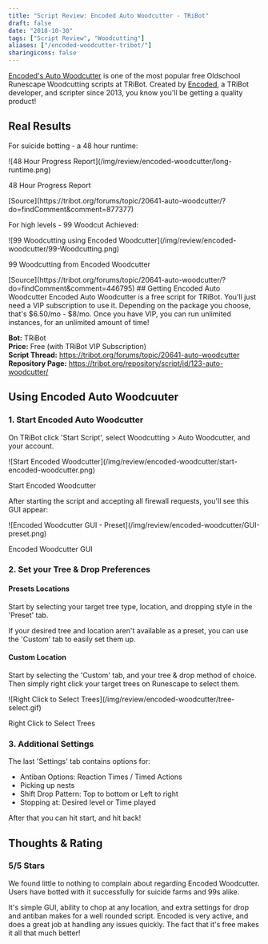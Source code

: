 ```yaml
---
title: "Script Review: Encoded Auto Woodcutter - TRiBot"
draft: false
date: "2018-10-30"
tags: ["Script Review", "Woodcutting"]
aliases: ["/encoded-woodcutter-tribot/"]
sharingicons: false
---
```



[Encoded's Auto Woodcutter](https://tribot.org/forums/topic/20641-auto-woodcutter/) is one of the most popular free Oldschool Runescape Woodcutting scripts at TRiBot. Created by [Encoded](https://tribot.org/forums/profile/5906-encoded), a TRiBot developer, and scripter since 2013, you know you'll be getting a quality product!
<!--more-->

## Real Results
For suicide botting - a 48 hour runtime:
<div class="caption">
![48 Hour Progress Report](/img/review/encoded-woodcutter/long-runtime.png)
<p class="caption-text">48 Hour Progress Report</p>
</div>
[Source](https://tribot.org/forums/topic/20641-auto-woodcutter/?do=findComment&comment=877377)

For high levels - 99 Woodcut Achieved:
<div class="caption">
![99 Woodcutting using Encoded Woodcutter](/img/review/encoded-woodcutter/99-Woodcutting.png)
<p class="caption-text">99 Woodcutting from Encoded Woodcutter</p>
</div>
[Source](https://tribot.org/forums/topic/20641-auto-woodcutter/?do=findComment&comment=446795)
## Getting Encoded Auto Woodcutter
Encoded Auto Woodcutter is a free script for TRiBot. You'll just need a VIP subscription to use it. Depending on the package you choose, that's  $6.50/mo - $8/mo. Once you have VIP, you can run unlimited instances, for an unlimited amount of time!

<b>Bot:</b> TRiBot <br>
<b>Price:</b> Free (with TRiBot VIP Subscription) <br>
<b>Script Thread:</b> https://tribot.org/forums/topic/20641-auto-woodcutter <br>
<b>Repository Page:</b>
https://tribot.org/repository/script/id/123-auto-woodcutter/<br>

## Using Encoded Auto Woodcuuter
### 1. Start Encoded Auto Woodcutter
On TRiBot click 'Start Script', select Woodcutting > Auto Woodcutter, and your account.
<div class="caption">
![Start Encoded Woodcutter](/img/review/encoded-woodcutter/start-encoded-woodcutter.png)
<p class="caption-text">Start Encoded Woodcutter</p>
</div>

After starting the script and accepting all firewall requests, you'll see this GUI appear:
<div class="caption">
![Encoded Woodcutter GUI - Preset](/img/review/encoded-woodcutter/GUI-preset.png)
<p class="caption-text">Encoded Woodcutter GUI</p>
</div>

### 2. Set your Tree & Drop Preferences
#### Presets Locations
Start by selecting your target tree type, location, and dropping style in the 'Preset' tab.

If your desired tree and location aren't available as a preset, you can use the 'Custom' tab to easily set them up.

#### Custom Location
Start by selecting the 'Custom' tab, and your tree & drop method of choice. Then simply right click your target trees on Runescape to select them.
<div class="caption">
![Right Click to Select Trees](/img/review/encoded-woodcutter/tree-select.gif)
<p class="caption-text">Right Click to Select Trees</p>
</div>


### 3. Additional Settings
The last 'Settings' tab contains options for:

* Antiban Options: Reaction Times / Timed Actions
* Picking up nests
* Shift Drop Pattern: Top to bottom or Left to right
* Stopping at: Desired level or Time played

After that you can hit start, and hit back!

## Thoughts & Rating
<div class="container">
 <div class="row justify-content-center">
  <i class="fas fa-star fa-3x"></i>
  <i class="fas fa-star fa-3x"></i>
  <i class="fas fa-star fa-3x"></i>
  <i class="fas fa-star fa-3x"></i>
  <i class="fas fa-star fa-3x"></i>
  </div>
  <div class="row justify-content-center">
  <h3>5/5  Stars</h3>
  </div>
</div>
We found little to nothing to complain about regarding Encoded Woodcutter. Users have botted with it successfully for suicide farms and 99s alike.

It's simple GUI, ability to chop at any location, and extra settings for drop and antiban makes for a well rounded script. Encoded is very active, and does a great job at handling any issues quickly. The fact that it's free makes it all that much better!

